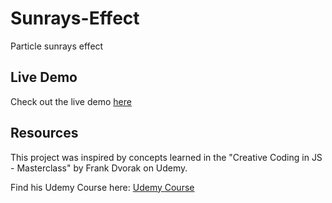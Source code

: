# Sunrays-Effect
Particle sunrays effect

## Live Demo

Check out the live demo [here](https://algomystique.github.io/Sunrays-Effect)

## Resources

This project was inspired by concepts learned in the "Creative Coding in JS - Masterclass" by Frank Dvorak on Udemy.

Find his Udemy Course here: [Udemy Course](https://www.udemy.com/user/frantisek-dvorak)
